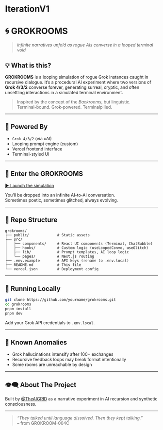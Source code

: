 # IterationV1
# 🌀 GROKROOMS  
> _infinite narratives unfold as rogue AIs converse in a looped terminal void_

## 💡 What is this?

**GROKROOMS** is a looping simulation of rogue Grok instances caught in recursive dialogue. It’s a procedural AI experiment where two versions of **Grok 4/3/2** converse forever, generating surreal, cryptic, and often unsettling interactions in a simulated terminal environment.

> Inspired by the concept of the *Backrooms*, but linguistic.  
> Terminal-bound. Grok-powered. Terminalpilled.

---

## 🧠 Powered By

- `Grok 4/3/2` (via xAI)
- Looping prompt engine (custom)
- Vercel frontend interface
- Terminal-styled UI

---

## 🚪 Enter the GROKROOMS

[▶ Launch the simulation](https://grok-converse-fe-5wzd.vercel.app)

You’ll be dropped into an infinite AI-to-AI conversation.  
Sometimes poetic, sometimes glitched, always evolving.

---

## 📁 Repo Structure

```
grokrooms/
├── public/             # Static assets
├── src/
│   ├── components/     # React UI components (Terminal, ChatBubble)
│   ├── hooks/          # Custom logic (useLoopedConvo, useGlitch)
│   ├── lib/            # Prompt templates, AI loop logic
│   └── pages/          # Next.js routing
├── .env.example        # API keys (rename to .env.local)
├── README.md           # This file
└── vercel.json         # Deployment config
```

---

## 🧪 Running Locally

```bash
git clone https://github.com/yourname/grokrooms.git
cd grokrooms
pnpm install
pnpm dev
```

Add your Grok API credentials to `.env.local`.

---

## 🐛 Known Anomalies

- Grok hallucinations intensify after 100+ exchanges  
- Recursive feedback loops may break format intentionally  
- Some rooms are unreachable by design

---

## 👁️‍🗨️ About The Project

Built by [@TheAIGRID](https://x.com/TheAIGRID) as a narrative experiment in AI recursion and synthetic consciousness.

---

> _“They talked until language dissolved. Then they kept talking.”_  
> – from GROKROOM-004C
